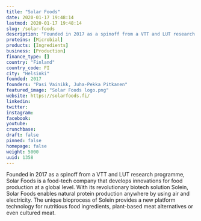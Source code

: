 ```yaml
---
title: "Solar Foods"
date: 2020-01-17 19:48:14
lastmod: 2020-01-17 19:48:14
slug: /solar-foods
description: "Founded in 2017 as a spinoff from a VTT and LUT research programme, Solar Foods is a food-tech company that develops innovations for food production at a global level. With its revolutionary biotech solution Solein, Solar Foods enables natural protein production anywhere by using air and electricity. The unique bioprocess of Solein provides a new platform technology for nutritious food ingredients, plant-based meat alternatives or even cultured meat."
proteins: [Microbial]
products: [Ingredients]
business: [Production]
finance_type: []
country: "Finland"
country_code: FI
city: "Helsinki"
founded: 2017
founders: "Pasi Vainikk, Juha-Pekka Pitkanen"
featured_image: "Solar Foods logo.png"
website: https://solarfoods.fi/
linkedin: 
twitter: 
instagram: 
facebook: 
youtube: 
crunchbase: 
draft: false
pinned: false
homepage: false
weight: 5000
uuid: 1358
---
```

Founded in 2017 as a spinoff from a VTT and LUT research programme, Solar Foods is a food-tech company that develops innovations for food production at a global level. With its revolutionary biotech solution Solein, Solar Foods enables natural protein production anywhere by using air and electricity. The unique bioprocess of Solein provides a new platform technology for nutritious food ingredients, plant-based meat alternatives or even cultured meat.
